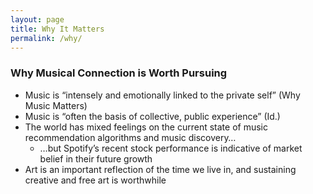```yaml
---
layout: page
title: Why It Matters
permalink: /why/
---
```


### Why Musical Connection is Worth Pursuing


- Music is “intensely and emotionally linked to the private self” (Why Music Matters)
- Music is “often the basis of collective, public experience” (Id.)
- The world has mixed feelings on the current state of music recommendation algorithms and music discovery…
    - …but Spotify’s recent stock performance is indicative of market belief in their future growth
- Art is an important reflection of the time we live in, and sustaining creative and free art is worthwhile